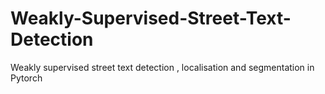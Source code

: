 # Weakly-Supervised-Street-Text-Detection
Weakly supervised street text detection , localisation and segmentation in Pytorch  
